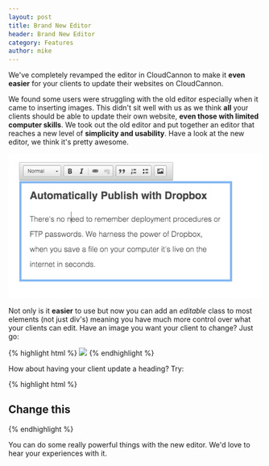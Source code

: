 ```yaml
---
layout: post
title: Brand New Editor
header: Brand New Editor
category: Features
author: mike
---
```

We've completely revamped the editor in CloudCannon to make it __even easier__ for your clients to update their websites on CloudCannon.

We found some users were struggling with the old editor especially when it came to inserting images. This didn't sit well with us as we think __all__ your clients should be able to update their own website, __even those with limited computer skills__. We took out the old editor and put together an editor that reaches a new level of __simplicity and usability__. Have a look at the new editor, we think it's pretty awesome.

![New Editor](/img/blog/new_editor.png)

Not only is it __easier__ to use but now you can add an _editable_ class to most elements (not just div's) meaning you have much more control over what your clients can edit. Have an image you want your client to change? Just go:

{% highlight html %}
	<img src="abc.jpg" class="editable" />
{% endhighlight %}

How about having your client update a heading? Try:

{% highlight html %}
	<h2 class=”editable”>Change this</h2>
{% endhighlight %}

You can do some really powerful things with the new editor. We'd love to hear your experiences with it.
